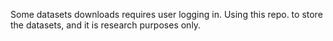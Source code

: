 Some datasets downloads requires user logging in.
Using this repo. to store the datasets, and it is research purposes only.
